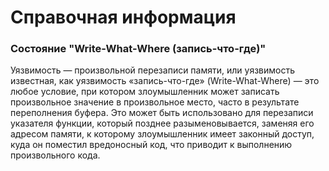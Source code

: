 # Справочная информация

### Состояние "Write-What-Where \(запись-что-где\)"

Уязвимость — произвольной перезаписи памяти, или уязвимость известная, как уязвимость «запись-что-где» \(Write-What-Where\) — это любое условие, при котором злоумышленник может записать произвольное значение в произвольное место, часто в результате переполнения буфера. Это может быть использовано для перезаписи указателя функции, который позднее разыменовывается, заменяя его адресом памяти, к которому злоумышленник имеет законный доступ, куда он поместил вредоносный код, что приводит к выполнению произвольного кода.



